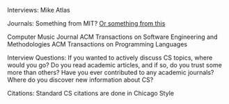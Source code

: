 Interviews:
  Mike Atlas
  
Journals:
  Something from MIT?
  [Or something from this](https://en.wikipedia.org/wiki/Category:Computer_science_journals)

  Computer Music Journal
  ACM Transactions on Software Engineering and Methodologies
  ACM Transactions on Programming Languages

Interview Questions:
  If you wanted to actively discuss CS topics, where would you go?
  Do you read academic articles, and if so, do you trust some more than others?
  Have you ever contributed to any academic journals?
  Where do you discover new information about CS?
   
Citations:
  Standard CS citations are done in Chicago Style


